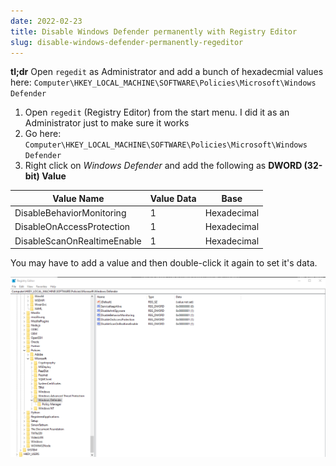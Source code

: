 ```yaml
---
date: 2022-02-23
title: Disable Windows Defender permanently with Registry Editor
slug: disable-windows-defender-permanently-regeditor
---
```


**tl;dr**
Open `regedit` as Administrator and add a bunch of hexadecmial values here: `Computer\HKEY_LOCAL_MACHINE\SOFTWARE\Policies\Microsoft\Windows Defender`

1. Open `regedit` (Registry Editor) from the start menu. I did it as an Administrator just to make sure it works
2. Go here: `Computer\HKEY_LOCAL_MACHINE\SOFTWARE\Policies\Microsoft\Windows Defender`
3. Right click on _Windows Defender_ and add the following as **DWORD (32-bit) Value**

| Value Name                  | Value Data | Base        |
| --------------------------- | ---------- | ----------- |
| DisableBehaviorMonitoring   | 1          | Hexadecimal |
| DisableOnAccessProtection   | 1          | Hexadecimal |
| DisableScanOnRealtimeEnable | 1          | Hexadecimal |

You may have to add a value and then double-click it again to set it's data.

![screenshot of set values in registry editor](disable-defender-regedit.png)
